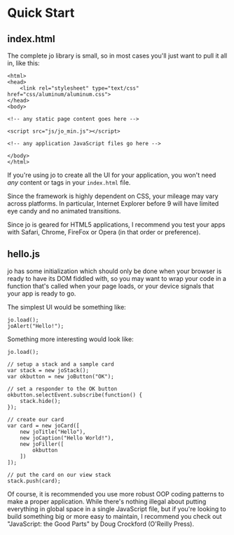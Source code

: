 
Quick Start
===========

index.html
----------

The complete jo library is small, so in most cases you'll just want to pull it all in,
like this:

	<html>
	<head>
		<link rel="stylesheet" type="text/css" href="css/aluminum/aluminum.css">
	</head>
	<body>

	<!-- any static page content goes here -->

	<script src="js/jo_min.js"></script>

	<!-- any application JavaScript files go here -->

	</body>
	</html>

If you're using jo to create all the UI for your application, you won't need *any* content
or tags in your `index.html` file.

Since the framework is highly dependent on CSS, your mileage may vary across platforms. In
particular, Internet Explorer before 9 will have limited eye candy and no animated
transitions.

Since jo is geared for HTML5 applications, I recommend you test your apps with Safari,
Chrome, FireFox or Opera (in that order or preference).

hello.js
--------

jo has some initialization which should only be done when your browser is ready to have its
DOM fiddled with, so you may want to wrap your code in a function that's called when your
page loads, or your device signals that your app is ready to go.

The simplest UI would be something like:

	jo.load();
	joAlert("Hello!");

Something more interesting would look like:

	jo.load();
	
	// setup a stack and a sample card
	var stack = new joStack();
	var okbutton = new joButton("OK");
	
	// set a responder to the OK button
	okbutton.selectEvent.subscribe(function() {
		stack.hide();
	});
	
	// create our card
	var card = new joCard([
		new joTitle("Hello"),
		new joCaption("Hello World!"),
		new joFiller([
			okbutton
		])
	]);
	
	// put the card on our view stack
	stack.push(card);

Of course, it is recommended you use more robust OOP coding patterns to make a proper
application. While there's nothing illegal about putting everything in global space
in a single JavaScript file, but if you're looking to build something big or more easy
to maintain, I recommend you check out "JavaScript: the Good Parts" by Doug Crockford
(O'Reilly Press).

